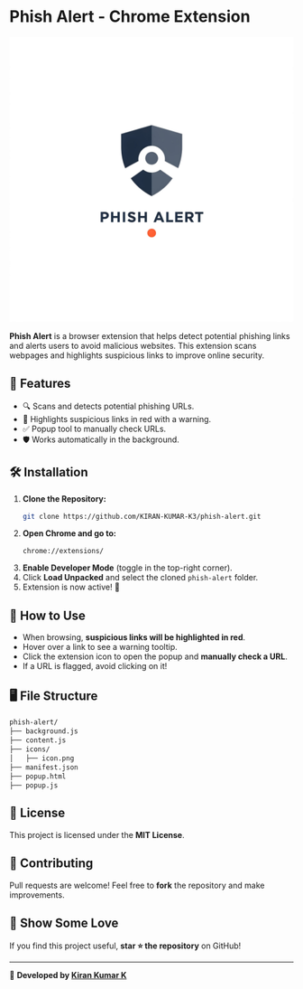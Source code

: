# Phish Alert - Chrome Extension

![Phish Alert](icons/icon.png)

**Phish Alert** is a browser extension that helps detect potential phishing links and alerts users to avoid malicious websites. This extension scans webpages and highlights suspicious links to improve online security.

## 🚀 Features

- 🔍 Scans and detects potential phishing URLs.
- 🚨 Highlights suspicious links in red with a warning.
- ✅ Popup tool to manually check URLs.
- 🛡 Works automatically in the background.

## 🛠 Installation

1. **Clone the Repository:**
   ```sh
   git clone https://github.com/KIRAN-KUMAR-K3/phish-alert.git
   ```
2. **Open Chrome and go to:**
   ```
   chrome://extensions/
   ```
3. **Enable Developer Mode** (toggle in the top-right corner).
4. Click **Load Unpacked** and select the cloned `phish-alert` folder.
5. Extension is now active! 🎉

## 📌 How to Use

- When browsing, **suspicious links will be highlighted in red**.
- Hover over a link to see a warning tooltip.
- Click the extension icon to open the popup and **manually check a URL**.
- If a URL is flagged, avoid clicking on it!

## 🖥 File Structure

```
phish-alert/
├── background.js
├── content.js
├── icons/
│   ├── icon.png
├── manifest.json
├── popup.html
├── popup.js
```

## 📜 License
This project is licensed under the **MIT License**.

## 🤝 Contributing
Pull requests are welcome! Feel free to **fork** the repository and make improvements.

## 🌟 Show Some Love
If you find this project useful, **star ⭐ the repository** on GitHub!

---
📌 **Developed by [Kiran Kumar K](https://github.com/KIRAN-KUMAR-K3)**

